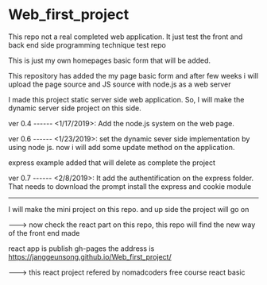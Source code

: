 # Web_first_project
This repo not a real completed web application. It just test the front and back end side programming technique test repo

This is just my own homepages basic form that will be added.

This repository has added the my page basic form and after few weeks i will upload the page source and JS source with node.js as a web server

I made this project static server side web application. So, I will make the dynamic server side project on this side.

ver 0.4 ------ <1/17/2019>: Add the node.js system on the web page.

ver 0.6 ------ <1/23/2019>: set the dynamic sever side implementation by using node js. now i will add some update method on the application.

express example added that will delete as complete the project

ver 0.7 ------ <2/8/2019>: It add the authentification on the express folder. That needs to download the prompt install the express and cookie module

-------------------------------------------------------------------------------------------------------------------------------------

I will make the mini project on this repo. and up side the project will go on

---> now check the react part on this repo, this repo will find the new way of the front end made

react app is publish gh-pages the address is
https://janggeunsong.github.io/Web_first_project/


---> this react project refered by nomadcoders free course react basic
